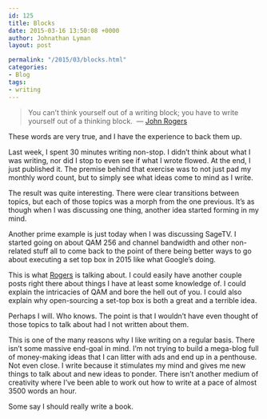 ```yaml
---
id: 125
title: Blocks
date: 2015-03-16 13:50:08 +0000
author: Johnathan Lyman
layout: post

permalink: "/2015/03/blocks.html"
categories:
- Blog
tags:
- writing
---
```

> You can’t think yourself out of a writing block; you have to write yourself out of a thinking block.  — [John Rogers][1]

These words are very true, and I have the experience to back them up.

Last week, I spent 30 minutes writing non-stop. I didn’t think about what I was writing, nor did I stop to even see if what I wrote flowed. At the end, I just published it. The premise behind that exercise was to not just pad my monthly word count, but to simply see what ideas come to mind as I write.

The result was quite interesting. There were clear transitions between topics, but each of those topics was a morph from the one previous. It’s as though when I was discussing one thing, another idea started forming in my mind.

Another prime example is just today when I was discussing SageTV. I started going on about QAM 256 and channel bandwidth and other non-related stuff all to come back to the point of there being better ways to go about executing a set top box in 2015 like what Google’s doing.

This is what [Rogers][4] is talking about. I could easily have another couple posts right there about things I have at least some knowledge of. I could explain the intricacies of QAM and bore the hell out of you. I could also explain why open-sourcing a set-top box is both a great and a terrible idea.

Perhaps I will. Who knows. The point is that I wouldn’t have even thought of those topics to talk about had I not written about them.

This is one of the many reasons why I like writing on a regular basis. There isn’t some massive end-goal in mind. I’m not trying to build a mega-blog full of money-making ideas that I can litter with ads and end up in a penthouse. Not even close. I write because it stimulates my mind and gives me new things to talk about and new ideas to ponder. There isn’t another medium of creativity where I’ve been able to work out how to write at a pace of almost 3500 words an hour.

Some say I should really write a book.

[1]: http://en.wikipedia.org/wiki/John_Rogers_(writer) "John Rogers"
[4]: http://en.wikipedia.org/wiki/John_Rogers_(writer) "John Rogers"